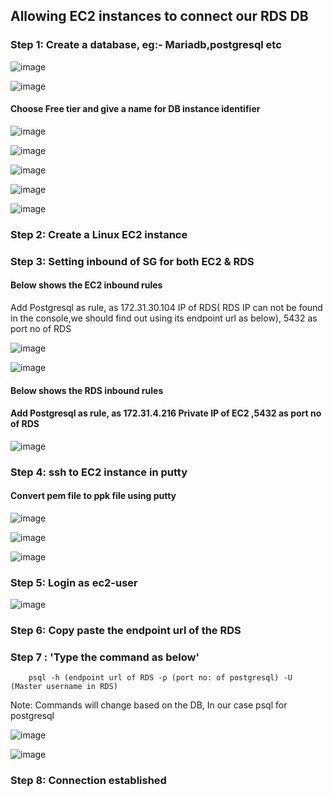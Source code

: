 ## Allowing EC2 instances to connect our RDS DB

### Step 1: Create a database, eg:- Mariadb,postgresql etc

![image](https://user-images.githubusercontent.com/54981984/95892095-9c6ab000-0da3-11eb-93bb-6ff60f6d4763.png)

![image](https://user-images.githubusercontent.com/54981984/95892145-af7d8000-0da3-11eb-9861-c835f6674c1a.png)

#### Choose Free tier and give a name for DB instance identifier

![image](https://user-images.githubusercontent.com/54981984/95892302-f79ca280-0da3-11eb-8373-4801baec7620.png)

![image](https://user-images.githubusercontent.com/54981984/95892439-2f0b4f00-0da4-11eb-94d3-3e28cca3a8ae.png)

![image](https://user-images.githubusercontent.com/54981984/95892519-4e09e100-0da4-11eb-8b48-3aa2929c2cb0.png)

![image](https://user-images.githubusercontent.com/54981984/95892573-5cf09380-0da4-11eb-8e7d-cb6a1cb81259.png)

![image](https://user-images.githubusercontent.com/54981984/95892708-8c070500-0da4-11eb-85ee-3f87f337bd4a.png)

### Step 2: Create a Linux EC2 instance

### Step 3: Setting inbound of SG for both EC2 & RDS

#### Below shows the EC2 inbound rules

Add Postgresql as rule, as 172.31.30.104 IP of RDS( RDS IP can not be found in the console,we should find out using its endpoint url as below), 5432 as port no of RDS

![image](https://user-images.githubusercontent.com/54981984/95894981-91198380-0da7-11eb-89bf-f5355bcfd7ab.png)

![image](https://user-images.githubusercontent.com/54981984/95895214-f1a8c080-0da7-11eb-90bb-cfc80ffd1cc4.png)

#### Below shows the RDS inbound rules

#### Add Postgresql as rule, as 172.31.4.216 Private IP of EC2 ,5432 as port no of RDS

![image](https://user-images.githubusercontent.com/54981984/95895601-8ad7d700-0da8-11eb-9f4d-2c2cdbc4e66d.png)

### Step 4: ssh to EC2 instance in putty

#### Convert pem file to ppk file using putty 

![image](https://user-images.githubusercontent.com/54981984/95896320-b7402300-0da9-11eb-93f0-1e1f030824a3.png)

![image](https://user-images.githubusercontent.com/54981984/95896148-6cbea680-0da9-11eb-8486-ad395203b29c.png)

![image](https://user-images.githubusercontent.com/54981984/95896543-0423f980-0daa-11eb-9a4b-93210f7a70fd.png)

### Step 5: Login as ec2-user

![image](https://user-images.githubusercontent.com/54981984/95896656-3170a780-0daa-11eb-89be-68c5dcd9550a.png)

### Step 6: Copy paste the endpoint url of the RDS

### Step 7 : 'Type the command as below' 

        psql -h (endpoint url of RDS -p (port no: of postgresql) -U (Master username in RDS)
        
 Note: Commands will change based on the DB, In our case psql for postgresql
 
 ![image](https://user-images.githubusercontent.com/54981984/95897540-587ba900-0dab-11eb-9840-02d2491e2ca1.png)
 
 ![image](https://user-images.githubusercontent.com/54981984/95898095-27e83f00-0dac-11eb-80e2-980b15f407c6.png)
 
 ### Step 8: Connection established
 









